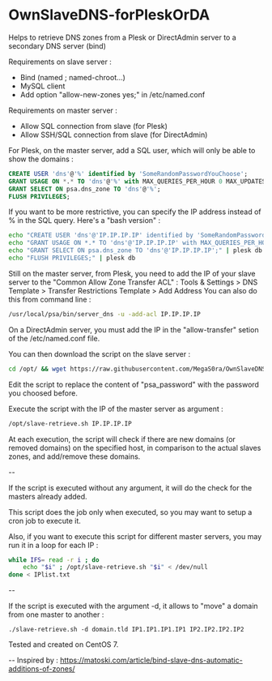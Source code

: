 # OwnSlaveDNS-forPleskOrDA
Helps to retrieve DNS zones from a Plesk or DirectAdmin server to a secondary DNS server (bind)

Requirements on slave server :
- Bind (named ; named-chroot...)
- MySQL client
- Add option "allow-new-zones yes;" in /etc/named.conf

Requirements on master server :
- Allow SQL connection from slave (for Plesk)
- Allow SSH/SQL connection from slave (for DirectAdmin)

For Plesk, on the master server, add a SQL user, which will only be able to show the domains :
````sql
CREATE USER 'dns'@'%' identified by 'SomeRandomPasswordYouChoose';
GRANT USAGE ON *.* TO 'dns'@'%' with MAX_QUERIES_PER_HOUR 0 MAX_UPDATES_PER_HOUR 0 MAX_CONNECTIONS_PER_HOUR 0 MAX_USER_CONNECTIONS 0;
GRANT SELECT ON psa.dns_zone TO 'dns'@'%';
FLUSH PRIVILEGES;
````

If you want to be more restrictive, you can specify the IP address instead of % in the SQL query. Here's a "bash version" :
````bash
echo "CREATE USER 'dns'@'IP.IP.IP.IP' identified by 'SomeRandomPasswordYouChoose';" | plesk db
echo "GRANT USAGE ON *.* TO 'dns'@'IP.IP.IP.IP' with MAX_QUERIES_PER_HOUR 0 MAX_UPDATES_PER_HOUR 0 MAX_CONNECTIONS_PER_HOUR 0 MAX_USER_CONNECTIONS 0;" | plesk db
echo "GRANT SELECT ON psa.dns_zone TO 'dns'@'IP.IP.IP.IP';" | plesk db
echo "FLUSH PRIVILEGES;" | plesk db
````

Still on the master server, from Plesk, you need to add the IP of your slave server to the "Common Allow Zone Transfer ACL" :
Tools & Settings > DNS Template > Transfer Restrictions Template > Add Address
You can also do this from command line :
````bash
/usr/local/psa/bin/server_dns -u -add-acl IP.IP.IP.IP
````

On a DirectAdmin server, you must add the IP in the "allow-transfer" setion of the /etc/named.conf file.

You can then download the script on the slave server :
````bash
cd /opt/ && wget https://raw.githubusercontent.com/MegaS0ra/OwnSlaveDNS-forPlesk/master/slave-retrieve.sh && chmod +x slave-retrieve.sh
````
Edit the script to replace the content of "psa_password" with the password you choosed before.

Execute the script with the IP of the master server as argument :
````bash
/opt/slave-retrieve.sh IP.IP.IP.IP
````
At each execution, the script will check if there are new domains (or removed domains) on the specified host, in comparison to the actual slaves zones, and add/remove these domains.

--

If the script is executed without any argument, it will do the check for the masters already added.

This script does the job only when executed, so you may want to setup a cron job to execute it.

Also, if you want to execute this script for different master servers, you may run it in a loop for each IP :
````bash
while IFS= read -r i ; do 
	echo "$i" ; /opt/slave-retrieve.sh "$i" < /dev/null
done < IPlist.txt
````

--

If the script is executed with the argument -d, it allows to "move" a domain from one master to another :
````
./slave-retrieve.sh -d domain.tld IP1.IP1.IP1.IP1 IP2.IP2.IP2.IP2
````

Tested and created on CentOS 7.

--
Inspired by : https://matoski.com/article/bind-slave-dns-automatic-additions-of-zones/
